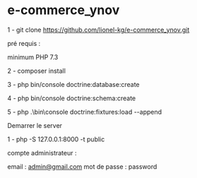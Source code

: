 # e-commerce_ynov

1 - git clone https://github.com/lionel-kg/e-commerce_ynov.git

pré requis :

minimum PHP 7.3

2 - composer install

3 - php bin/console doctrine:database:create

4 - php bin/console doctrine:schema:create

5 - php .\bin\console doctrine:fixtures:load --append

Demarrer le server 

1 - php -S 127.0.0.1:8000 -t public

compte administrateur :

 email : admin@gmail.com
 mot de passe : password

